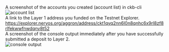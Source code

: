 A screenshot of the accounts you created (account list) in ckb-cli <br> ![account list](https://user-images.githubusercontent.com/41525551/129763698-732ea77c-62c4-42dc-aead-cc27825c3374.JPG)
 <br>
A link to the Layer 1 address you funded on the Testnet Explorer. <br> https://explorer.nervos.org/aggron/address/ckt1qyq2nn6l0n8qnhc6x9rl8zf8rlfekwwfnwdqnv8t52 <br>
A screenshot of the console output immediately after you have successfully submitted a deposit to Layer 2. <br> ![console output](https://user-images.githubusercontent.com/41525551/129763843-d351d86e-c0b0-4135-be7d-9b59b35c8933.JPG)
